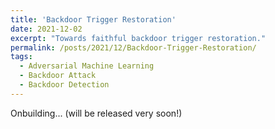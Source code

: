 ```yaml
---
title: 'Backdoor Trigger Restoration'
date: 2021-12-02
excerpt: "Towards faithful backdoor trigger restoration."
permalink: /posts/2021/12/Backdoor-Trigger-Restoration/
tags:
  - Adversarial Machine Learning
  - Backdoor Attack
  - Backdoor Detection
---
```


Onbuilding... (will be released very soon!)
